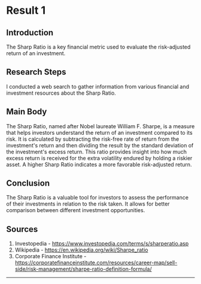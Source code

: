 # Result 1

## Introduction

The Sharp Ratio is a key financial metric used to evaluate the risk-adjusted return of an investment.

## Research Steps

I conducted a web search to gather information from various financial and investment resources about the Sharp Ratio.

## Main Body

The Sharp Ratio, named after Nobel laureate William F. Sharpe, is a measure that helps investors understand the return of an investment compared to its risk. It is calculated by subtracting the risk-free rate of return from the investment's return and then dividing the result by the standard deviation of the investment's excess return. This ratio provides insight into how much excess return is received for the extra volatility endured by holding a riskier asset. A higher Sharp Ratio indicates a more favorable risk-adjusted return.

## Conclusion

The Sharp Ratio is a valuable tool for investors to assess the performance of their investments in relation to the risk taken. It allows for better comparison between different investment opportunities.

## Sources

1. Investopedia - https://www.investopedia.com/terms/s/sharperatio.asp
2. Wikipedia - https://en.wikipedia.org/wiki/Sharpe_ratio
3. Corporate Finance Institute - https://corporatefinanceinstitute.com/resources/career-map/sell-side/risk-management/sharpe-ratio-definition-formula/


---

